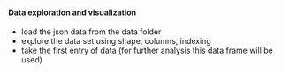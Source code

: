 #### Data exploration and visualization 


* load the json data from the data folder
* explore the data set using shape, columns, indexing 
* take the first entry of data (for further analysis this data frame will be used)
